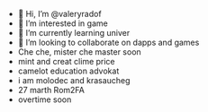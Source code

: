 - 👋 Hi, I’m @valeryradof
- 👀 I’m interested in game
- 🌱 I’m currently learning univer
- 💞️ I’m looking to collaborate on dapps and games
- Che che, mister che master soon
- mint and creat clime price
- camelot education advokat
- i am molodec and krasaucheg
- 27 marth Rom2FA
- overtime soon
